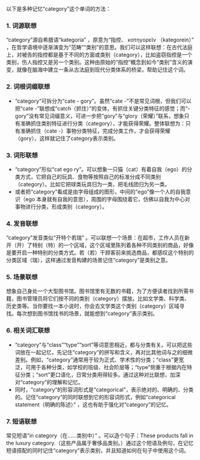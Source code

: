 以下是多种记忆“category”这个单词的方法：
### 1. 词源联想
“category”源自希腊语“kategoria” ，原意为“指控、 κατηγορεῖν （kategorein）” ，在哲学语境中逐渐演变为“范畴”“类别”的意思。我们可以这样联想：在古代法庭上，对被告的指控都是基于不同的方面或类别（category），比如盗窃指控是一个类别，伤人指控又是另一个类别。这种由原始的“指控”概念到如今“类别”含义的演变，就像在脑海中建立一条从古法庭到现代分类体系的桥梁，帮助记住这个词。
### 2. 词根词缀联想
 - “category”可拆分为“cate - gory”。虽然“cate -”不是常见词根，但我们可以把“cate -”联想成“catch（抓住）”的变体，有抓住关键分类特征的感觉；而“-gory”没有常见词缀意义，可进一步把“gory”与“glory（荣耀）”联系，想象只有准确抓住类别特征进行分类（category），才能获得荣耀。整体联想为：只有准确抓住（cate -）事物分类特征，完成分类工作，才会获得荣耀（gory），这样就记住了category表示类别。
### 3. 词形联想
 - “category”形似“cat ego ry”。可以想象一只猫（cat）有着自我（ego）的分类方式，它把自己的玩具、食物等按照自己的标准分成不同类别（category）。比如它把球类玩具归为一类，把毛线团归为另一类。
 - 或者把“category”看成是由字母组成的图形，中间的“ego”像一个人的自我意识（ego 本身就有自我的意思），周围的字母围绕着它，仿佛以自我为中心对事物进行分类，形成类别（category）。
### 4. 发音联想
“category”发音类似“开特个若瑞” 。可以联想一个场景：在超市，工作人员在新开（开）了特别（特）的一个区域，这个区域里陈列着各种不同类别的商品，好像是要开启一种特别的分类方式。若（若）干顾客前来挑选商品，都感叹这个特别的分类区域（瑞），这样通过发音构建的场景记住“category”是类别之意。
### 5. 场景联想
想象自己身处一个大型图书馆。图书馆里有无数的书籍，为了方便读者找到所需书籍，图书管理员将它们按不同的类别（category）摆放。比如文学类、科学类、历史类等。当你要找一本小说时，你会去文学类这个类别（category）区域寻找。每次想到图书馆找书的场景，就能想到“category”表示类别。
### 6. 相关词汇联想
 - “category”与“class”“type”“sort”等词意思相近，都与分类有关。可以把这些词放在一起记忆，先记住“category”的拼写和含义，再对比其他词与之的细微差别。例如，“category”通常用于较为正式、学术性的分类；“class”更宽泛，可用于各种分类，如学校的班级、社会阶层等；“type”侧重于根据内在特征分类；“sort”更口语化，日常分类用得较多。通过这种对比联想，加深对“category”的理解和记忆。
 - 同时，“category”的形容词形式是“categorical”，表示绝对的、明确的、分类的。记住“category”的同时联想到它的形容词形式，例如“categorical statement（明确的陈述）” ，这也有助于强化对“category”的记忆。
### 7. 短语联想
常见短语“in category（在……类别中）” 。可以造个句子：These products fall in the luxury category.（这些产品属于奢侈品类别。）通过这个短语及例句，在记忆短语搭配的同时记住“category”表示类别，并且知道如何在句子中使用这个词。 